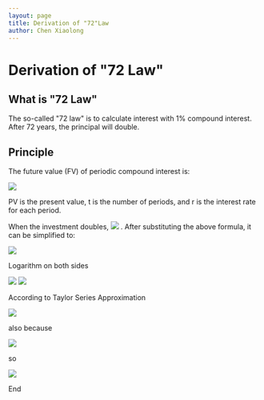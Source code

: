 ```yaml
---
layout: page
title: Derivation of "72"Law 
author: Chen Xiaolong
---
```


# Derivation of "72 Law"

## What is "72 Law"

The so-called "72 law" is to calculate interest with 1% compound interest. After 72 years, the principal will double.

## Principle
The future value (FV) of periodic compound interest is:

<div style="align: center">
	<img src="http://latex.codecogs.com/gif.latex?FV=PV(1+r)^t"> 
</div>

PV is the present value, t is the number of periods, and r is the interest rate for each period.

When the investment doubles, <img src="http://latex.codecogs.com/gif.latex?ln2=t\times ln(1+r)"> . After substituting the above formula, it can be simplified to:

<img src="http://latex.codecogs.com/gif.latex?2 = (1+r)^t"> 

Logarithm on both sides

<img src="http://latex.codecogs.com/gif.latex?ln2=t\times ln(1+r)"> 

<img src="http://latex.codecogs.com/gif.latex?\\frac{ln2}{ln(1+r)}=t"> 

According to Taylor Series Approximation

<img src="http://latex.codecogs.com/gif.latex?ln(1+r) \approx r"> 

also because

<img src="http://latex.codecogs.com/gif.latex?ln2\approx0.69"> 

so

<img src="http://latex.codecogs.com/gif.latex?\\frac{0.69}{r}\approx t"> 

End
